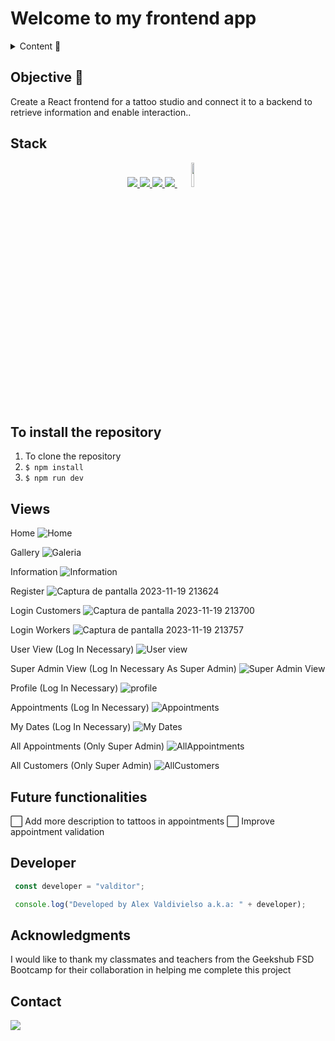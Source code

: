 # Welcome to my frontend app  

<details>
  <summary>Content 📝</summary>
  <ol>
    <li><a href="#objective-🎯">Objective</a></li>
    <li><a href="#stack">Stack</a></li>
    <li><a href="#to-install-the-repository">Installation</a></li>
    <li><a href="#views">Views</a></li>
    <li><a href="#future-functionalities">Future functionalities</a></li>
    <li><a href="#developer">Developer</a></li>
    <li><a href="#acknowledgments">Acknowledgments</a></li>
    <li><a href="#contact">Contact</a></li>
  </ol>
</details>

## Objective 🎯
Create a React frontend for a tattoo studio and connect it to a backend to retrieve information and enable interaction..    

## Stack
<div align="center">
<a href="https://www.reactjs.com/">
    <img src= "https://img.shields.io/badge/React-20232A?style=for-the-badge&logo=react&logoColor=61DAFB"/>
</a>
<a href="https://developer.mozilla.org/es/docs/Web/JavaScript">
    <img src= "https://img.shields.io/badge/javascipt-EFD81D?style=for-the-badge&logo=javascript&logoColor=black"/>
</a>
<a href="https://nodejs.org/es/">
    <img src= "https://img.shields.io/badge/node.js-026E00?style=for-the-badge&logo=node.js&logoColor=white"/>
</a>
<a href="https://www.expressjs.com/">
    <img src= "https://img.shields.io/badge/Express.js-404D59?style=for-the-badge"/>
</a>
<a href="https://git-scm.com/">
    <img width="10%" src="https://www.vectorlogo.zone/logos/git-scm/git-scm-ar21.svg"/>
</a>
 </div>

## To install the repository
1. To clone the repository
2. ` $ npm install `
3. ``` $ npm run dev ```

## Views
Home
![Home](https://github.com/VALDITOR/Tattoo-Studio-Frontend/assets/139993876/cbaa900f-7c88-416b-b8bc-1cec3bef920a)

Gallery
![Galeria](https://github.com/VALDITOR/Tattoo-Studio-Frontend/assets/139993876/aa4871b1-3ad1-4e53-a11b-e2cb81facb92)

Information
![Information](https://github.com/VALDITOR/Tattoo-Studio-Frontend/assets/139993876/9caf8380-8956-4e98-8d9f-7e1621318980)

Register
![Captura de pantalla 2023-11-19 213624](https://github.com/VALDITOR/Tattoo-Studio-Frontend/assets/139993876/a4cfbf16-9f4f-442a-8631-6011cbcc010c)

Login Customers
![Captura de pantalla 2023-11-19 213700](https://github.com/VALDITOR/Tattoo-Studio-Frontend/assets/139993876/6c66f833-df46-4866-8d5b-ab745417069c)

Login Workers
![Captura de pantalla 2023-11-19 213757](https://github.com/VALDITOR/Tattoo-Studio-Frontend/assets/139993876/881cdfc5-51f6-484b-a328-6ce3089f0b3a)

User View (Log In Necessary)
![User view](https://github.com/VALDITOR/Tattoo-Studio-Frontend/assets/139993876/a0869b2d-8d10-4e2e-8922-9bd187b85d44)

Super Admin View (Log In Necessary As Super Admin)
![Super Admin View](https://github.com/VALDITOR/Tattoo-Studio-Frontend/assets/139993876/d5586455-b3ba-421c-869f-dba12a2ecbf5)

Profile (Log In Necessary)
![profile](https://github.com/VALDITOR/Tattoo-Studio-Frontend/assets/139993876/4604dd78-aac9-44b8-8a59-9e5a9d18812e)

Appointments (Log In Necessary)
![Appointments](https://github.com/VALDITOR/Tattoo-Studio-Frontend/assets/139993876/aea2f064-4d1c-4e4a-8340-dd0694f5f851)

My Dates (Log In Necessary)
![My Dates ](https://github.com/VALDITOR/Tattoo-Studio-Frontend/assets/139993876/3cb218ea-37e4-48a8-b853-ca56cdaa06e8)

All Appointments (Only Super Admin)
![AllAppointments](https://github.com/VALDITOR/Tattoo-Studio-Frontend/assets/139993876/b4b63415-90de-4f78-b531-4f01de4a5861)

All Customers (Only Super Admin)
![AllCustomers](https://github.com/VALDITOR/Tattoo-Studio-Frontend/assets/139993876/ace33ad6-712e-4241-8352-741fc8797b41)

## Future functionalities
⬜ Add more description to tattoos in appointments
⬜ Improve appointment validation  

## Developer

``` js
 const developer = "valditor";

 console.log("Developed by Alex Valdivielso a.k.a: " + developer);
```  

## Acknowledgments

I would like to thank my classmates and teachers from the Geekshub FSD Bootcamp for their collaboration in helping me complete this project

## Contact
<a href="https://www.linkedin.com/in/alejandro-valdivielso-tortosa-9b2154273/" target="_blank"><img src="https://img.shields.io/badge/-LinkedIn-%230077B5?style=for-the-badge&logo=linkedin&logoColor=white" target="_blank"></a> 
</p>
